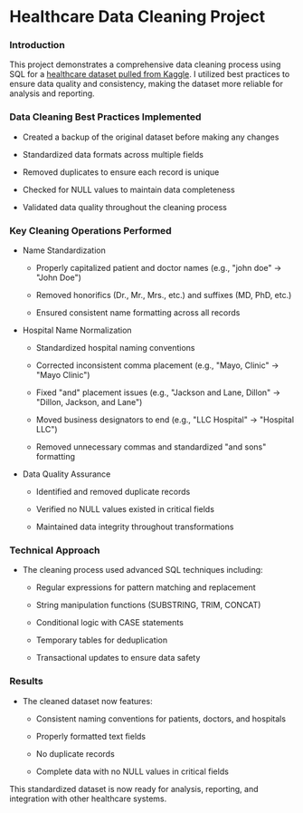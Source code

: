 # Healthcare Data Cleaning Project
### Introduction

This project demonstrates a comprehensive data cleaning process using SQL for a [healthcare dataset pulled from Kaggle](https://www.kaggle.com/datasets/prasad22/healthcare-dataset). I utilized best practices to ensure data quality and consistency, making the dataset more reliable for analysis and reporting.

### Data Cleaning Best Practices Implemented

- Created a backup of the original dataset before making any changes

- Standardized data formats across multiple fields

- Removed duplicates to ensure each record is unique

- Checked for NULL values to maintain data completeness

- Validated data quality throughout the cleaning process

### Key Cleaning Operations Performed
- Name Standardization

    - Properly capitalized patient and doctor names (e.g., "john doe" → "John Doe")

    - Removed honorifics (Dr., Mr., Mrs., etc.) and suffixes (MD, PhD, etc.)

    - Ensured consistent name formatting across all records

- Hospital Name Normalization

    - Standardized hospital naming conventions

    - Corrected inconsistent comma placement (e.g., "Mayo, Clinic" → "Mayo Clinic")

    - Fixed "and" placement issues (e.g., "Jackson and Lane, Dillon" → "Dillon, Jackson, and Lane")

    - Moved business designators to end (e.g., "LLC Hospital" → "Hospital LLC")

    - Removed unnecessary commas and standardized "and sons" formatting

- Data Quality Assurance

    - Identified and removed duplicate records

    - Verified no NULL values existed in critical fields

    - Maintained data integrity throughout transformations

### Technical Approach

- The cleaning process used advanced SQL techniques including:

    - Regular expressions for pattern matching and replacement

    - String manipulation functions (SUBSTRING, TRIM, CONCAT)

    - Conditional logic with CASE statements

    - Temporary tables for deduplication

    - Transactional updates to ensure data safety

### Results

- The cleaned dataset now features:

    - Consistent naming conventions for patients, doctors, and hospitals

    - Properly formatted text fields

    - No duplicate records

    - Complete data with no NULL values in critical fields

This standardized dataset is now ready for analysis, reporting, and integration with other healthcare systems.

